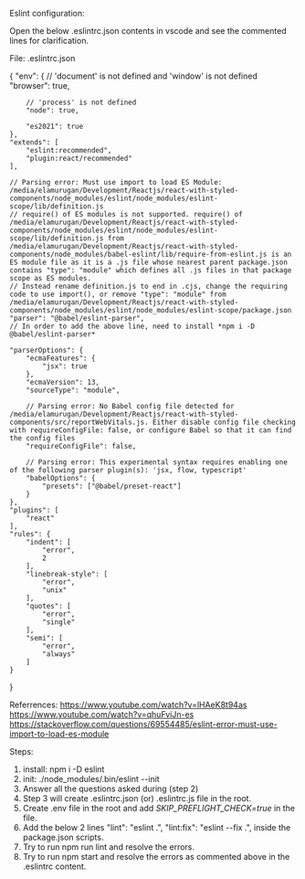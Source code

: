 ﻿Eslint configuration: 

Open the below .eslintrc.json contents in vscode and see the commented lines for clarification.

File: .eslintrc.json

{
    "env": {
        // 'document' is not defined and 'window' is not defined 
        "browser": true,

        // 'process' is not defined 
        "node": true,

        "es2021": true
    },
    "extends": [
        "eslint:recommended",
        "plugin:react/recommended"
    ],

    // Parsing error: Must use import to load ES Module: /media/elamurugan/Development/Reactjs/react-with-styled-components/node_modules/eslint/node_modules/eslint-scope/lib/definition.js
    // require() of ES modules is not supported. require() of /media/elamurugan/Development/Reactjs/react-with-styled-components/node_modules/eslint/node_modules/eslint-scope/lib/definition.js from /media/elamurugan/Development/Reactjs/react-with-styled-components/node_modules/babel-eslint/lib/require-from-eslint.js is an ES module file as it is a .js file whose nearest parent package.json contains "type": "module" which defines all .js files in that package scope as ES modules.
    // Instead rename definition.js to end in .cjs, change the requiring code to use import(), or remove "type": "module" from /media/elamurugan/Development/Reactjs/react-with-styled-components/node_modules/eslint/node_modules/eslint-scope/package.json
    "parser": "@babel/eslint-parser",
    // In order to add the above line, need to install *npm i -D @babel/eslint-parser*

    "parserOptions": {
        "ecmaFeatures": {
            "jsx": true
        },
        "ecmaVersion": 13,
        "sourceType": "module",

        // Parsing error: No Babel config file detected for /media/elamurugan/Development/Reactjs/react-with-styled-components/src/reportWebVitals.js. Either disable config file checking with requireConfigFile: false, or configure Babel so that it can find the config files
        "requireConfigFile": false,

        // Parsing error: This experimental syntax requires enabling one of the following parser plugin(s): 'jsx, flow, typescript'
        "babelOptions": {
            "presets": ["@babel/preset-react"]
        }
    },
    "plugins": [
        "react"
    ],
    "rules": {
        "indent": [
            "error",
            2
        ],
        "linebreak-style": [
            "error",
            "unix"
        ],
        "quotes": [
            "error",
            "single"
        ],
        "semi": [
            "error",
            "always"
        ]
    }
}


Referrences:
https://www.youtube.com/watch?v=lHAeK8t94as
https://www.youtube.com/watch?v=qhuFviJn-es
https://stackoverflow.com/questions/69554485/eslint-error-must-use-import-to-load-es-module

Steps:
1) install: npm i -D eslint
2) init: ./node_modules/.bin/eslint --init
3) Answer all the questions asked during (step 2)
4) Step 3 will create .eslintrc.json (or) .eslintrc.js file in the root.
5) Create .env file in the root and add 
    *SKIP_PREFLIGHT_CHECK=true* 
  in the file.
6) Add the below 2 lines
    "lint": "eslint .",
    "lint:fix": "eslint --fix .",
   inside the package.json scripts.
7) Try to run npm run lint and resolve the errors.
8) Try to run npm start and resolve the errors as commented above in the .eslintrc content.